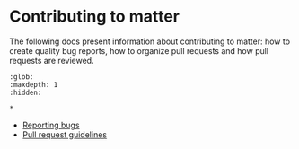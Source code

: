 # Contributing to matter

The following docs present information about contributing to matter: how
to create quality bug reports, how to organize pull requests and how
pull requests are reviewed.

```{toctree}
:glob:
:maxdepth: 1
:hidden:

*

```

- [Reporting bugs](./BUG_REPORT.md)
- [Pull request guidelines](./contributing/pull_request_guidelines.md)
